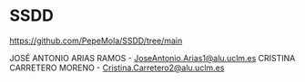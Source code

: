 # SSDD
https://github.com/PepeMola/SSDD/tree/main

JOSÉ ANTONIO ARIAS RAMOS - JoseAntonio.Arias1@alu.uclm.es
CRISTINA CARRETERO MORENO - Cristina.Carretero2@alu.uclm.es
